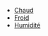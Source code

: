 - [Chaud](<Chaud 1371c438.md?n>)
- [Froid](<Froid d0f6b90e.md?n>)
- [Humidité](<Humidité 560c1eb8.md?n>)
